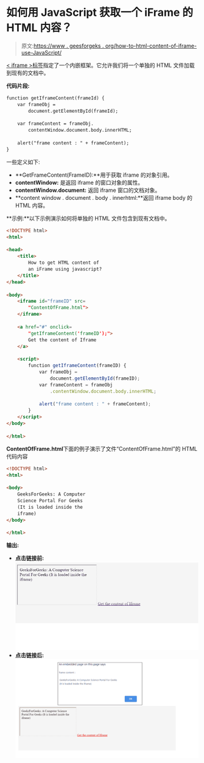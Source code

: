 # 如何用 JavaScript 获取一个 iFrame 的 HTML 内容？

> 原文:[https://www . geesforgeks . org/how-to-html-content-of-iframe-use-JavaScript/](https://www.geeksforgeeks.org/how-to-get-html-content-of-an-iframe-using-javascript/)

[< iframe >标签](https://www.geeksforgeeks.org/html-iframes/)指定了一个内嵌框架。它允许我们将一个单独的 HTML 文件加载到现有的文档中。

**代码片段:**

```html
function getIframeContent(frameId) {
    var frameObj = 
        document.getElementById(frameId);

    var frameContent = frameObj.
        contentWindow.document.body.innerHTML;

    alert("frame content : " + frameContent);
}

```

一些定义如下:

*   **GetFrameContent(FrameID):**用于获取 iframe 的对象引用。
*   **contentWindow:** 是返回 iframe 的窗口对象的属性。
*   **contentWindow.document:** 返回 iframe 窗口的文档对象。
*   **content window . document . body . innerhtml:**返回 iframe body 的 HTML 内容。

**示例:**以下示例演示如何将单独的 HTML 文件包含到现有文档中。

```html
<!DOCTYPE html>
<html>

<head>
    <title>
        How to get HTML content of 
        an iFrame using javascript?
    </title>
</head>

<body>
    <iframe id="frameID" src=
        "ContentOfFrame.html">
    </iframe>

    <a href="#" onclick=
        "getIframeContent('frameID');">
        Get the content of Iframe
    </a>

    <script>
        function getIframeContent(frameID) {
            var frameObj = 
                document.getElementById(frameID);
            var frameContent = frameObj
                .contentWindow.document.body.innerHTML;

            alert("frame content : " + frameContent);
        }
    </script>
</body>

</html>
```

**ContentOfFrame.html**下面的例子演示了文件“ContentOfFrame.html”的 HTML 代码内容

```html
<!DOCTYPE html>
<html>

<body>
    GeeksForGeeks: A Computer 
    Science Portal For Geeks
    (It is loaded inside the 
    iframe)
</body>

</html>
```

**输出:**

*   **点击链接前:**
    ![](img/3c8df3d3b2bd094dfcfae81318276fd0.png)
*   **点击链接后:**
    ![](img/0bc8987d175b1f5e2b2099e439498b4b.png)